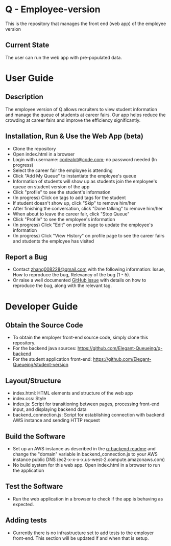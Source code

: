 # Q - Employee-version
This is the repository that manages the front end (web app) of the employee version

## Current State
The user can run the web app with pre-populated data.

# User Guide
## Description
The employee version of Q allows recruiters to view student information and manage the queue of students at career fairs. Our app helps reduce the crowding at career fairs and improve the efficiency significantly.

## Installation, Run & Use the Web App (beta)
 - Clone the repository
 - Open index.html in a browser
 - Login with username: codealot@code.com; no password needed (In progress)
 - Select the career fair the employee is attending
 - Click "Add My Queue" to instantiate the employee's queue
 - Information of students will show up as students join the employee's queue on student version of the app
 - Click "profile" to see the student's information
 - (In progress) Click on tags to add tags for the student
 - If student doesn't show up, click "Skip" to remove him/her
 - After finishing the conversation, click "Done talking" to remove him/her
 - When about to leave the career fair, click "Stop Queue"
 - Click "Profile" to see the employee's information
 - (In progress) Click "Edit" on profile page to update the employee's information
 - (In progress) Click "View History" on profile page to see the career fairs and students the employee has visited
 
 ## Report a Bug
  - Contact zhang008228@gmail.com with the following information: Issue, How to reproduce the bug, Relevancy of the bug (1 - 5).
  - Or raise a well documented [GitHub issue](https://github.com/Elegant-Queueing/employee-version/issues) with details on how to reproduce the bug, along with the relevant tag.
  
  # Developer Guide
  ## Obtain the Source Code
   - To obtain the employer front-end source code, simply clone this repository.
   - For the backend java sources: https://github.com/Elegant-Queueing/q-backend
   - For the student application front-end: https://github.com/Elegant-Queueing/student-version
  
  ## Layout/Structure
   - index.html: HTML elements and structure of the web app
   - index.css: Style
   - index.js: Script for transitioning between pages, processing front-end input, and displaying backend data
   - backend_connection.js: Script for establishing connection with backend AWS instance and sending HTTP request
   
  ## Build the Software
   - Set up an AWS instance as described in the [q-backend readme](https://github.com/Elegant-Queueing/q-backend) and change the "domain" variable in backend_connection.js to your AWS instance public DNS (ec2-x-x-x-x.us-west-2.compute.amazonaws.com)
   - No build system for this web app. Open index.html in a browser to run the application
  
  ## Test the Software
   - Run the web application in a browser to check if the app is behaving as expected.
   
  ## Adding tests 
   - Currently there is no infrastructure set to add tests to the employer front-end. This section will be updated if and when that is setup.
